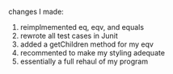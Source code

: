 changes I made:

1. reimplmemented eq, eqv, and equals
2. rewrote all test cases in Junit
3. added a getChildren method for my eqv
4. recommented to make my styling adequate
5. essentially a full rehaul of my program
